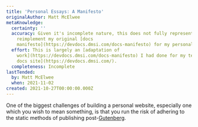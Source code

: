 ```yaml
---
title: 'Personal Essays: A Manifesto'
originalAuthor: Matt McElwee
metaKnowledge:
  certainty: ''
  accuracy: Given it's incomplete nature, this does not fully represent my aims to
    reimplement my original [docs
    manifesto](https://devdocs.dmsi.com/docs-manifesto) for my personal site.
  effort: This is largely an [adaptation of
    work](https://devdocs.dmsi.com/docs-manifesto) I had done for my team's [dev
    docs site](https://devdocs.dmsi.com/).
  completeness: Incomplete
lastTended:
  by: Matt McElwee
  when: 2021-11-02
created: 2021-10-27T00:00:00.000Z
---
```


One of the biggest challenges of building a personal website, especially one which you wish to mean something, is that you run the risk of adhering to the static methods of publishing post-[Gutenberg](!W).
